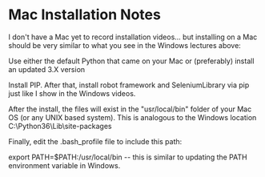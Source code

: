 # Mac Installation Notes
I don't have a Mac yet to record installation videos... but installing on a Mac should be very similar to what you see in the Windows lectures above:

Use either the default Python that came on your Mac or (preferably) install an updated 3.X version

Install PIP. After that, install robot framework and SeleniumLibrary via pip just like I show in the Windows videos. 

After the install, the files will exist in the "usr/local/bin" folder of your Mac OS (or any UNIX based system). This is analogous to the Windows location C:\Python36\Lib\site-packages 

Finally, edit the .bash_profile file to include this path:

export PATH=$PATH:/usr/local/bin -- this is similar to updating the PATH environment variable in Windows.